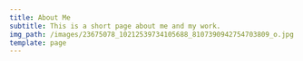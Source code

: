 ```yaml
---
title: About Me
subtitle: This is a short page about me and my work.
img_path: /images/23675078_10212539734105688_8107390942754703809_o.jpg
template: page
---
```

